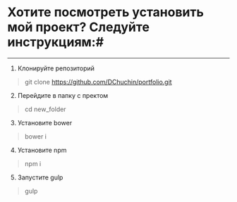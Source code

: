 # Хотите посмотреть установить мой проект? Следуйте инструкциям:#
***
  1. Клонируйте репозиторий
  > git clone https://github.com/DChuchin/portfolio.git
  2. Перейдите в папку с пректом
  >cd new_folder
  3. Установите bower
  >bower i
  4. Установите npm
  > npm i
  5. Запустите gulp
  >gulp